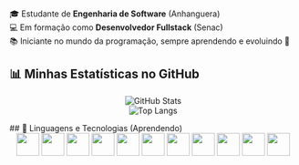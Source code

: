 🎓 Estudante de **Engenharia de Software** (Anhanguera)  
💻 Em formação como **Desenvolvedor Fullstack** (Senac)  
📚 Iniciante no mundo da programação, sempre aprendendo e evoluindo 🚀  

## 📊 Minhas Estatísticas no GitHub
<div align="center">

![GitHub Stats](https://github-readme-stats.vercel.app/api?username=jorgehsguimaraes&show_icons=true&theme=radical)  
![Top Langs](https://github-readme-stats.vercel.app/api/top-langs/?username=jorgehsguimaraes&layout=compact&theme=radical)

</div>
## 🚀 Linguagens e Tecnologias (Aprendendo)

<div align="center">
  
<img src="https://cdn.jsdelivr.net/gh/devicons/devicon/icons/python/python-original.svg" width="40" height="40"/>
<img src="https://cdn.jsdelivr.net/gh/devicons/devicon/icons/html5/html5-original.svg" width="40" height="40"/>
<img src="https://cdn.jsdelivr.net/gh/devicons/devicon/icons/css3/css3-original.svg" width="40" height="40"/>
<img src="https://cdn.jsdelivr.net/gh/devicons/devicon/icons/c/c-original.svg" width="40" height="40"/>
<img src="https://cdn.jsdelivr.net/gh/devicons/devicon/icons/cplusplus/cplusplus-original.svg" width="40" height="40"/>
<img src="https://cdn.jsdelivr.net/gh/devicons/devicon/icons/java/java-original.svg" width="40" height="40"/>
<img src="https://cdn.jsdelivr.net/gh/devicons/devicon/icons/javascript/javascript-original.svg" width="40" height="40"/>
<img src="https://cdn.jsdelivr.net/gh/devicons/devicon/icons/php/php-original.svg" width="40" height="40"/>
<img src="https://cdn.jsdelivr.net/gh/devicons/devicon/icons/mysql/mysql-original.svg" width="40" height="40"/>
<img src="https://cdn.jsdelivr.net/gh/devicons/devicon/icons/kotlin/kotlin-original.svg" width="40" height="40"/>
<img src="https://cdn.jsdelivr.net/gh/devicons/devicon/icons/r/r-original.svg" width="40" height="40"/>

</div>
